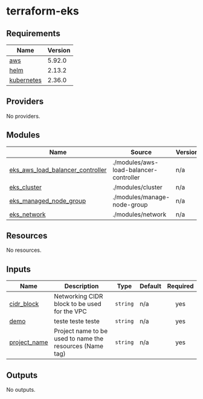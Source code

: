 # terraform-eks
<!-- BEGIN_TF_DOCS -->
## Requirements

| Name | Version |
|------|---------|
| <a name="requirement_aws"></a> [aws](#requirement\_aws) | 5.92.0 |
| <a name="requirement_helm"></a> [helm](#requirement\_helm) | 2.13.2 |
| <a name="requirement_kubernetes"></a> [kubernetes](#requirement\_kubernetes) | 2.36.0 |

## Providers

No providers.

## Modules

| Name | Source | Version |
|------|--------|---------|
| <a name="module_eks_aws_load_balancer_controller"></a> [eks\_aws\_load\_balancer\_controller](#module\_eks\_aws\_load\_balancer\_controller) | ./modules/aws-load-balancer-controller | n/a |
| <a name="module_eks_cluster"></a> [eks\_cluster](#module\_eks\_cluster) | ./modules/cluster | n/a |
| <a name="module_eks_managed_node_group"></a> [eks\_managed\_node\_group](#module\_eks\_managed\_node\_group) | ./modules/manage-node-group | n/a |
| <a name="module_eks_network"></a> [eks\_network](#module\_eks\_network) | ./modules/network | n/a |

## Resources

No resources.

## Inputs

| Name | Description | Type | Default | Required |
|------|-------------|------|---------|:--------:|
| <a name="input_cidr_block"></a> [cidr\_block](#input\_cidr\_block) | Networking CIDR block to be used for the VPC | `string` | n/a | yes |
| <a name="input_demo"></a> [demo](#input\_demo) | teste teste teste | `string` | n/a | yes |
| <a name="input_project_name"></a> [project\_name](#input\_project\_name) | Project name to be used to name the resources (Name tag) | `string` | n/a | yes |

## Outputs

No outputs.
<!-- END_TF_DOCS -->
